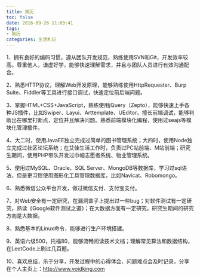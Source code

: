 ```yaml
---
title: 简历
toc: false
date: 2016-09-26 11:03:41
tags:
- 简历
categories: 生活札记
---
```

1、拥有良好的编码习惯，遵从团队开发规范，熟练使用SVN和Git，开发效率较高。尊重他人，谦虚好学，能够快速理解需求，并且与团队人员进行有效沟通配合。

2、熟悉HTTP协议，理解Web开发原理，能够熟练使用HttpRequester、Burp Suite、Fiddler等工具进行接口调试，快速定位前后端问题。

3、掌握HTML+CSS+JavaScript，熟练使用jQuery（Zepto），能够快速上手各种JS插件，比如Swiper、Layui、Arttemplate、UEditor。擅长前端调试，能够判断出在哪里打断点，定位并且解决问题。熟悉前端模块化编程，使用过seajs等模块化管理插件。

4、大二时，使用JavaEE独立完成过简单的图书管理系统；大四时，使用Node独立完成过社区论坛系统；在艾佳生活工作时，负责过PC站前端、M站前端；研究生期间，使用PHP带队开发过巾帼志愿者系统、物业管理系统。

5、使用过MySQL、Oracle、SQL Server、MongoDB等数据库，学习过sql语法，但是更习惯使用图形化工具管理数据库，比如Navicat、Robomongo。

6、熟悉微信公众平台开发，做过微信支付、支付宝支付。

7、对Web安全有一定研究，在漏洞盒子上提出过一些bug；对软件测试有一定研究，熟读《Google软件测试之道》；在大数据方面有一定研究，研究生期间的研究方向是大数据。

8、熟悉基本的Linux命令，能够进行生产环境搭建。

9、英语六级500，托福80，能够流畅阅读技术文档；理解常见算法和数据结构，在LeetCode上刷过几百题。

10、喜欢总结，乐于分享，开发过程中的心得体会、问题难点会及时记录，分享在个人主页上：http://www.voidking.com